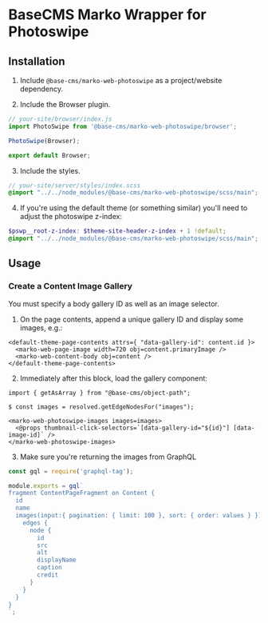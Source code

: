# BaseCMS Marko Wrapper for Photoswipe

## Installation

1. Include `@base-cms/marko-web-photoswipe` as a project/website dependency.

2. Include the Browser plugin.
```js
// your-site/browser/index.js
import PhotoSwipe from '@base-cms/marko-web-photoswipe/browser';

PhotoSwipe(Browser);

export default Browser;
```

3. Include the styles.
```scss
// your-site/server/styles/index.scss
@import "../../node_modules/@base-cms/marko-web-photoswipe/scss/main";
```

4. If you're using the default theme (or something similar) you'll need to adjust the photoswipe z-index:
```scss
$pswp__root-z-index: $theme-site-header-z-index + 1 !default;
@import "../../node_modules/@base-cms/marko-web-photoswipe/scss/main";
```

## Usage

### Create a Content Image Gallery
You must specify a body gallery ID as well as an image selector.

1. On the page contents, append a unique gallery ID and display some images, e.g.:
```marko
<default-theme-page-contents attrs={ "data-gallery-id": content.id }>
  <marko-web-page-image width=720 obj=content.primaryImage />
  <marko-web-content-body obj=content />
</default-theme-page-contents>
```

2. Immediately after this block, load the gallery component:
```marko
import { getAsArray } from "@base-cms/object-path";

$ const images = resolved.getEdgeNodesFor("images");

<marko-web-photoswipe-images images=images>
  <@props thumbnail-click-selectors=`[data-gallery-id="${id}"] [data-image-id]` />
</marko-web-photoswipe-images>
```

3. Make sure you're returning the images from GraphQL
```js
const gql = require('graphql-tag');

module.exports = gql`
fragment ContentPageFragment on Content {
  id
  name
  images(input:{ pagination: { limit: 100 }, sort: { order: values } }) {
    edges {
      node {
        id
        src
        alt
        displayName
        caption
        credit
      }
    }
  }
}
`;

```
